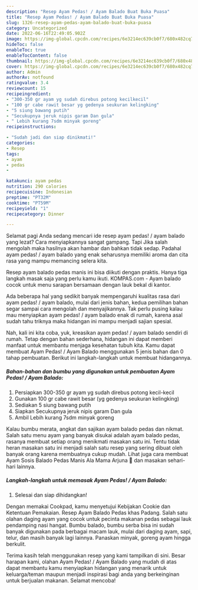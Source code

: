 ```yaml
---
description: "Resep Ayam Pedas! / Ayam Balado Buat Buka Puasa"
title: "Resep Ayam Pedas! / Ayam Balado Buat Buka Puasa"
slug: 1326-resep-ayam-pedas-ayam-balado-buat-buka-puasa
category: Uncategorized
date: 2022-06-16T22:49:05.902Z
image: https://img-global.cpcdn.com/recipes/6e3214ec639cb0f7/680x482cq70/ayam-pedas-ayam-balado-foto-resep-utama.jpg
hideToc: false
enableToc: true
enableTocContent: false
thumbnail: https://img-global.cpcdn.com/recipes/6e3214ec639cb0f7/680x482cq70/ayam-pedas-ayam-balado-foto-resep-utama.jpg
cover: https://img-global.cpcdn.com/recipes/6e3214ec639cb0f7/680x482cq70/ayam-pedas-ayam-balado-foto-resep-utama.jpg
author: Admin
authorAv: notfound
ratingvalue: 3.4
reviewcount: 15
recipeingredient:
- "300-350 gr ayam yg sudah direbus potong kecilkecil"
- "100 gr cabe rawit besar yg gedenya seukuran kelingking"
- "5 siung bawang putih"
- "Secukupnya jeruk nipis garam Dan gula"
- " Lebih kurang 7sdm minyak goreng"
recipeinstructions:

- "Sudah jadi dan siap dinikmati!"
categories:
- Resep
tags:
- ayam
- pedas
- 

katakunci: ayam pedas  
nutrition: 290 calories
recipecuisine: Indonesian
preptime: "PT32M"
cooktime: "PT59M"
recipeyield: "1"
recipecategory: Dinner

---
```



Selamat pagi Anda sedang mencari ide resep ayam pedas! / ayam balado yang lezat? Cara menyiapkannya sangat gampang. Tapi Jika salah mengolah maka hasilnya akan hambar dan bahkan tidak sedap. Padahal ayam pedas! / ayam balado yang enak seharusnya memiliki aroma dan cita rasa yang mampu memancing selera kita.


Resep ayam balado pedas manis ini bisa diikuti dengan praktis. Hanya tiga langkah masak saja yang perlu kamu ikuti. KOMPAS.com - Ayam balado cocok untuk menu sarapan bersamaan dengan lauk bekal di kantor.

Ada beberapa hal yang sedikit banyak mempengaruhi kualitas rasa dari ayam pedas! / ayam balado, mulai dari jenis bahan, kedua pemilihan bahan segar sampai cara mengolah dan menyajikannya. Tak perlu pusing kalau mau menyiapkan ayam pedas! / ayam balado enak di rumah, karena asal sudah tahu triknya maka hidangan ini mampu menjadi sajian spesial.


Nah, kali ini kita coba, yuk, kreasikan ayam pedas! / ayam balado sendiri di rumah. Tetap dengan bahan sederhana, hidangan ini dapat memberi manfaat untuk membantu menjaga kesehatan tubuh kita. Kamu dapat membuat Ayam Pedas! / Ayam Balado menggunakan 5 jenis bahan dan 0 tahap pembuatan. Berikut ini langkah-langkah untuk membuat hidangannya.

<!--inarticleads1-->

##### Bahan-bahan dan bumbu yang digunakan untuk pembuatan Ayam Pedas! / Ayam Balado:

1. Persiapkan 300-350 gr ayam yg sudah direbus potong kecil-kecil
1. Gunakan 100 gr cabe rawit besar (yg gedenya seukuran kelingking)
1. Sediakan 5 siung bawang putih
1. Siapkan Secukupnya jeruk nipis garam Dan gula
1. Ambil  Lebih kurang 7sdm minyak goreng


Kalau bumbu merata, angkat dan sajikan ayam balado pedas dan nikmat. Salah satu menu ayam yang banyak disukai adalah ayam balado pedas, rasanya membuat setiap orang menikmati masakan satu ini. Tentu tidak heran masakan satu ini menjadi salah satu resep yang sering dibuat oleh banyak orang karena membuatnya cukup mudah. Lihat juga cara membuat Ayam Sosis Balado Pedas Manis Ala Mama Arjuna 🍅 dan masakan sehari-hari lainnya. 

<!--inarticleads2-->

##### Langkah-langkah untuk memasak Ayam Pedas! / Ayam Balado:


1. Selesai dan siap dihidangkan!

Dengan memakai Cookpad, kamu menyetujui Kebijakan Cookie dan Ketentuan Pemakaian. Resep Ayam Balado Pedas khas Padang. Salah satu olahan daging ayam yang cocok untuk pecinta makanan pedas sebagai lauk pendamping nasi hangat. Bumbu balado, bumbu serba bisa ini sudah banyak digunakan pada berbagai macam lauk, mulai dari daging ayam, sapi, telur, dan masih banyak lagi lainnya. Panaskan minyak, goreng ayam hingga berkulit. 

Terima kasih telah menggunakan resep yang kami tampilkan di sini. Besar harapan kami, olahan Ayam Pedas! / Ayam Balado yang mudah di atas dapat membantu kamu menyiapkan hidangan yang menarik untuk keluarga/teman maupun menjadi inspirasi bagi anda yang berkeinginan untuk berjualan makanan. Selamat mencoba!

